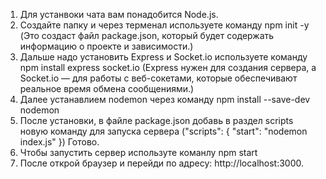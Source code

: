 1. Для устанвоки чата вам понадобится Node.js.
2. Создайте папку и через терменал используете команду npm init -y (Это создаст файл package.json, который будет содержать информацию о проекте и зависимости.)
3. Дальше надо установить Express и Socket.io используете команду npm install express socket.io (Express нужен для создания сервера, а Socket.io — для работы с веб-сокетами, которые обеспечивают реальное время обмена сообщениями.)
4. Далее устанавлием nodemon через команду npm install --save-dev nodemon 
5. После установки, в файле package.json добавь в раздел scripts новую команду для запуска сервера ("scripts": {
  "start": "nodemon index.js"
})
Готово.
6. Чтобы запустить сервер используте команлу npm start
7. После открой браузер и перейди по адресу: http://localhost:3000.



